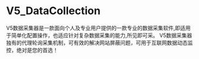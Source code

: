 # V5_DataCollection
V5数据采集器是一款面向个人及专业用户提供的一款专业的数据采集软件,即适用于简单化配置操作，也适应针对复杂数据采集的能力,所见即可采。 V5数据采集器独有的代理轮询采集机制，可有效的解决网站屏蔽问题，可用于互联网数据动态监控，绝对是您的首选！
